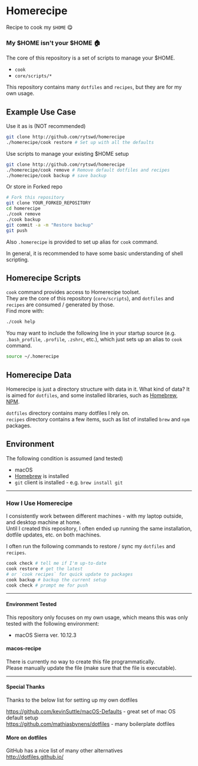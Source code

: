 # Homerecipe
Recipe to cook my `$HOME` :yum:

### My \$HOME isn't your \$HOME :house:
The core of this repository is a set of scripts to manage your $HOME.  
-   `cook`
-   `core/scripts/*`

This repository contains many `dotfiles` and `recipes`, but they are for my own usage.


## Example Use Case

Use it as is (NOT recommended)
```bash
git clone http://github.com/rytswd/homerecipe
./homerecipe/cook restore # Set up with all the defaults
```

Use scripts to manage your existing $HOME setup
```bash
git clone http://github.com/rytswd/homerecipe
./homerecipe/cook remove # Remove default dotfiles and recipes
./homerecipe/cook backup # save backup
```

Or store in Forked repo
```bash
# Fork this repository
git clone YOUR_FORKED_REPOSITORY
cd homerecipe
./cook remove
./cook backup
git commit -a -m "Restore backup"
git push
```

Also `.homerecipe` is provided to set up alias for `cook` command.

In general, it is recommended to have some basic understanding of shell scripting.


## Homerecipe Scripts
`cook` command provides access to Homerecipe toolset.  
They are the core of this repository (`core/scripts`), and `dotfiles` and `recipes` are consumed / generated by those.  
Find more with:
```bash
./cook help
```

You may want to include the following line in your startup source (e.g. `.bash_profile`, `.profile`, `.zshrc`, etc.), which just sets up an alias to `cook` command.

```bash
source ~/.homerecipe
```


## Homerecipe Data
Homerecipe is just a directory structure with data in it. What kind of data? It is aimed for `dotfiles`, and some installed libraries, such as [Homebrew](http://brew.sh), [NPM](http://npmjs.org).

`dotfiles` directory contains many dotfiles I rely on.  
`recipes` directory contains a few items, such as list of installed `brew` and `npm` packages.


## Environment
The following condition is assumed (and tested)

-   macOS
-   [Homebrew](http://brew.sh) is installed
-   `git` client is installed - e.g. `brew install git`


---

### How I Use Homerecipe
I consistently work between different machines - with my laptop outside, and desktop machine at home.  
Until I created this repository, I often ended up running the same installation, dotfile updates, etc. on both machines.

I often run the following commands to restore / sync my `dotfiles` and `recipes`.

```bash
cook check # tell me if I'm up-to-date
cook restore # get the latest
# or `cook recipes` for quick update to packages
cook backup # backup the current setup
cook check # prompt me for push
```

---

#### Environment Tested
This repository only focuses on my own usage, which means this was only tested with the following environment:  
-   macOS Sierra ver. 10.12.3


#### macos-recipe
There is currently no way to create this file programmatically.  
Please manually update the file (make sure that the file is executable).

---

#### Special Thanks
Thanks to the below list for setting up my own dotfiles

<https://github.com/kevinSuttle/macOS-Defaults> - great set of mac OS default setup  
<https://github.com/mathiasbynens/dotfiles> - many boilerplate dotfiles

#### More on dotfiles
GitHub has a nice list of many other alternatives  
<http://dotfiles.github.io/>
